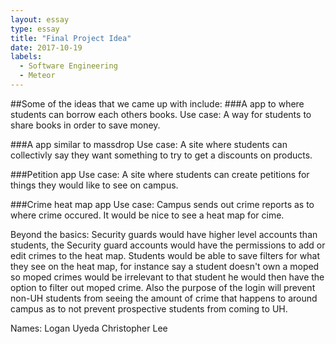 ```yaml
---
layout: essay
type: essay
title: "Final Project Idea"
date: 2017-10-19
labels:
  - Software Engineering
  - Meteor
---
```


##Some of the ideas that we came up with include:
###A app to where students can borrow each others books.
Use case: A way for students to share books in order to save money.

###A app similar to massdrop
Use case: A site where students can collectivly say they want something to try to get a discounts on products.

###Petition app
Use case: A site where students can create petitions for things they would like to see on campus.

###Crime heat map app
Use case: Campus sends out crime reports as to where crime occured. It would be nice to see a heat map for cime.

Beyond the basics: Security guards would have higher level accounts than students, the Security guard accounts would have the permissions to add or edit crimes to the heat map. Students would be able to save filters for what they see on the heat map, for instance say a student doesn't own a moped so moped crimes would be irrelevant to that student he would then have the option to filter out moped crime. Also the purpose of the login will prevent non-UH students from seeing the amount of crime that happens to around campus as to not prevent prospective students from coming to UH.

Names:
Logan Uyeda
Christopher Lee
